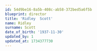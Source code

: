```yaml
---
id: 54d9be16-8a5b-408c-ab58-372bed5a6f5b
blueprint: director
title: 'Ridley  Scott'
name: Ridley
surname: Scott
date_of_birth: '1937-11-30'
updated_by: 1
updated_at: 1734377730
---
```

